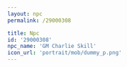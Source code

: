 ```yaml
---
layout: npc
permalink: /29000308

title: Npc
id: '29000308'
npc_name: 'GM Charlie Skill'
icon_url: 'portrait/mob/dummy_p.png'
---
```

